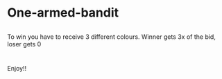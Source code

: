 # One-armed-bandit

##

To win you have to receive 3 different colours. Winner gets 3x of the bid, loser gets 0
# 

Enjoy!!

